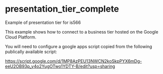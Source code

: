 # presentation_tier_complete
Example of presentation tier for is566

This example shows how to connect to a business tier hosted on the Google Cloud Platform.

You will need to configure a google apps script copied from the following publically available script:

https://script.google.com/d/1MP8AzPEU13NWCN2koSkpPYX6mDg-eeU2OB93p_y4o2YugOTwo1YDTY-B/edit?usp=sharing
